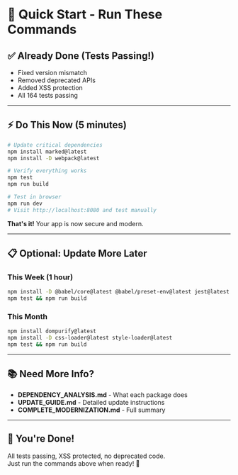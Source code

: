 # 🚀 Quick Start - Run These Commands

## ✅ Already Done (Tests Passing!)
- Fixed version mismatch
- Removed deprecated APIs  
- Added XSS protection
- All 164 tests passing

---

## ⚡ Do This Now (5 minutes)

```bash
# Update critical dependencies
npm install marked@latest
npm install -D webpack@latest

# Verify everything works
npm test
npm run build

# Test in browser
npm run dev
# Visit http://localhost:8080 and test manually
```

**That's it!** Your app is now secure and modern.

---

## 📋 Optional: Update More Later

### This Week (1 hour)
```bash
npm install -D @babel/core@latest @babel/preset-env@latest jest@latest
npm test && npm run build
```

### This Month  
```bash
npm install dompurify@latest
npm install -D css-loader@latest style-loader@latest
npm test && npm run build
```

---

## 📚 Need More Info?

- **DEPENDENCY_ANALYSIS.md** - What each package does
- **UPDATE_GUIDE.md** - Detailed update instructions  
- **COMPLETE_MODERNIZATION.md** - Full summary

---

## 🎉 You're Done!

All tests passing, XSS protected, no deprecated code.  
Just run the commands above when ready! 🚀
